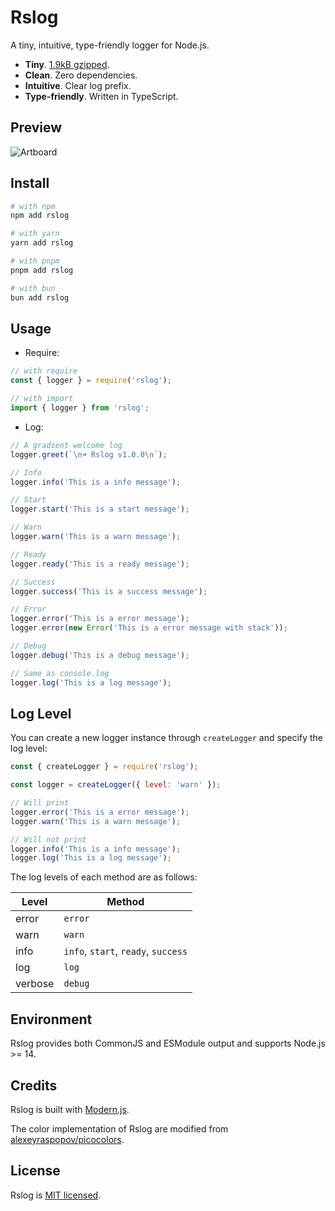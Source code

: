 # Rslog

A tiny, intuitive, type-friendly logger for Node.js.

- **Tiny**. [1.9kB gzipped](https://bundlephobia.com/package/rslog@1).
- **Clean**. Zero dependencies.
- **Intuitive**. Clear log prefix.
- **Type-friendly**. Written in TypeScript.

## Preview

![Artboard](https://github.com/rspack-contrib/rslog/assets/7237365/9677ecb3-eff1-4c0e-9392-9b61b248fe5c)

## Install

```bash
# with npm
npm add rslog

# with yarn
yarn add rslog

# with pnpm
pnpm add rslog

# with bun
bun add rslog
```

## Usage

- Require:

```js
// with require
const { logger } = require('rslog');

// with import
import { logger } from 'rslog';
```

- Log:

```js
// A gradient welcome log
logger.greet(`\n➜ Rslog v1.0.0\n`);

// Info
logger.info('This is a info message');

// Start
logger.start('This is a start message');

// Warn
logger.warn('This is a warn message');

// Ready
logger.ready('This is a ready message');

// Success
logger.success('This is a success message');

// Error
logger.error('This is a error message');
logger.error(new Error('This is a error message with stack'));

// Debug
logger.debug('This is a debug message');

// Same as console.log
logger.log('This is a log message');
```

## Log Level

You can create a new logger instance through `createLogger` and specify the log level:

```js
const { createLogger } = require('rslog');

const logger = createLogger({ level: 'warn' });

// Will print
logger.error('This is a error message');
logger.warn('This is a warn message');

// Will not print
logger.info('This is a info message');
logger.log('This is a log message');
```

The log levels of each method are as follows:

| Level   | Method                              |
| ------- | ----------------------------------- |
| error   | `error`                             |
| warn    | `warn`                              |
| info    | `info`, `start`, `ready`, `success` |
| log     | `log`                               |
| verbose | `debug`                             |

## Environment

Rslog provides both CommonJS and ESModule output and supports Node.js >= 14.

## Credits

Rslog is built with [Modern.js](https://github.com/web-infra-dev/modern.js).

The color implementation of Rslog are modified from [alexeyraspopov/picocolors](https://github.com/alexeyraspopov/picocolors).

## License

Rslog is [MIT licensed](https://github.com/rspack-contrib/rslog/blob/main/LICENSE).

